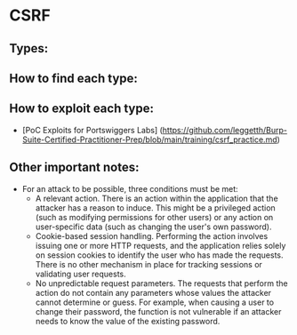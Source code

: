 # CSRF

## Types:

## How to find each type:

## How to exploit each type:
- [PoC Exploits for Portswiggers Labs] (https://github.com/leggetth/Burp-Suite-Certified-Practitioner-Prep/blob/main/training/csrf_practice.md)

## Other important notes:
- For an attack to be possible, three conditions must be met:
  - A relevant action. There is an action within the application that the attacker has a reason to induce. This might be a privileged action (such as modifying permissions for other users) or any action on user-specific data (such as changing the user's own password).
  - Cookie-based session handling. Performing the action involves issuing one or more HTTP requests, and the application relies solely on session cookies to identify the user who has made the requests. There is no other mechanism in place for tracking sessions or validating user requests.
  - No unpredictable request parameters. The requests that perform the action do not contain any parameters whose values the attacker cannot determine or guess. For example, when causing a user to change their password, the function is not vulnerable if an attacker needs to know the value of the existing password.

